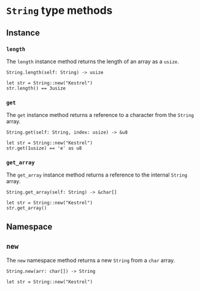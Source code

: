 # ```String``` type methods

## Instance
### ```length```
The ```length``` instance method returns the length of an array as a ```usize```.

```String.length(self: String) -> usize```

```
let str = String::new("Kestrel")
str.length() == 3usize
```

### ```get```
The ```get``` instance method returns a reference to a character from the ```String``` array.

```String.get(self: String, index: usize) -> &u8```

```
let str = String::new("Kestrel")
str.get(1usize) == 'e' as u8
```

### ```get_array```
The ```get_array``` instance method returns a reference to the internal ```String``` array.

```String.get_array(self: String) -> &char[]```

```
let str = String::new("Kestrel")
str.get_array()
```

## Namespace
## ```new```
The ```new``` namespace method returns a new ```String``` from a ```char``` array. 

```String.new(arr: char[]) -> String```

```
let str = String::new("Kestrel")
```
